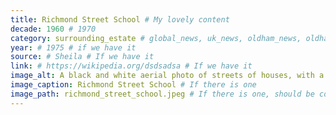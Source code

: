 ```yaml
---
title: Richmond Street School # My lovely content
decade: 1960 # 1970
category: surrounding_estate # global_news, uk_news, oldham_news, oldham_history, towers, surrounding_estate # Always exactly one category
year: # 1975 # if we have it
source: # Sheila # If we have it
link: # https://wikipedia.org/dsdsadsa # If we have it
image_alt: A black and white aerial photo of streets of houses, with a school at the centre of the frame. # If there is one
image_caption: Richmond Street School # If there is one
image_path: richmond_street_school.jpeg # If there is one, should be colocated with the index.md file in the folder
---
```


